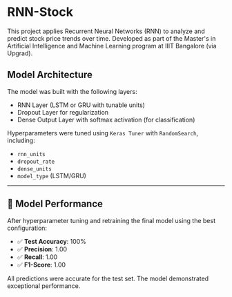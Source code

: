 # RNN-Stock
This project applies Recurrent Neural Networks (RNN) to analyze and predict stock price trends over time. Developed as part of the Master's in Artificial Intelligence and Machine Learning program at IIIT Bangalore (via Upgrad).

## Model Architecture

The model was built with the following layers:

- RNN Layer (LSTM or GRU with tunable units)
- Dropout Layer for regularization
- Dense Output Layer with softmax activation (for classification)

Hyperparameters were tuned using `Keras Tuner` with `RandomSearch`, including:
- `rnn_units`
- `dropout_rate`
- `dense_units`
- `model_type` (LSTM/GRU)

---

## 🧪 Model Performance

After hyperparameter tuning and retraining the final model using the best configuration:

- ✅ **Test Accuracy**: 100%
- ✅ **Precision**: 1.00
- ✅ **Recall**: 1.00
- ✅ **F1-Score**: 1.00

All predictions were accurate for the test set. The model demonstrated exceptional performance.
